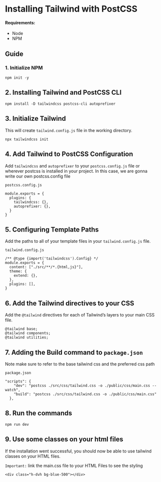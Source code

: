 # Installing Tailwind with PostCSS

#### Requirements:

- Node
- NPM

## Guide

### 1. Initialize NPM

```
npm init -y
```

## 2. Installing Tailwind and PostCSS CLI

```
npm install -D tailwindcss postcss-cli autoprefixer
```

## 3. Initialize Tailwind

This will create `tailwind.config.js` file in the working directory.

```
npx tailwindcss init
```

## 4. Add Tailwind to PostCSS Configuration

Add `tailwindcss` and `autoprefixer` to your `postcss.config.js` file or wherever postcss is installed in your project. In this case, we are gonna write our own postcss.config file

`postcss.config.js`

```
module.exports = {
  plugins: {
    tailwindcss: {},
    autoprefixer: {},
  }
}
```

## 5. Configuring Template Paths

Add the paths to all of your template files in your `tailwind.config.js` file.

`tailwind.config.js`

```
/** @type {import('tailwindcss').Config} */
module.exports = {
  content: ["./src/**/*.{html,js}"],
  theme: {
    extend: {},
  },
  plugins: [],
}
```

## 6. Add the Tailwind directives to your CSS

Add the `@tailwind` directives for each of Tailwind’s layers to your main CSS file.

```
@tailwind base;
@tailwind components;
@tailwind utilities;
```

## 7. Adding the Build command to `package.json`

Note make sure to refer to the base tailwind css and the preferred css path

`package.json`

```
"scripts": {
    "dev": "postcss ./src/css/tailwind.css -o ./public/css/main.css --watch",
    "build": "postcss ./src/css/tailwind.css -o ./public/css/main.css"
  },
```

## 8. Run the commands

```
npm run dev
```

## 9. Use some classes on your html files

If the installation went successful, you should now be able to use tailwind classes on your HTML files.

`Important:` link the main.css file to your HTML Files to see the styling

```
<div class="h-dvh bg-blue-500"></div>
```
